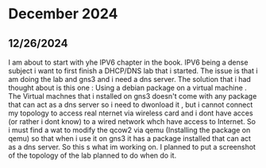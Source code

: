 # December 2024

## 12/26/2024

I am about to start with yhe IPV6 chapter in the book. IPV6 being a dense subject i want to first finish a DHCP/DNS lab that i started. The issue is that i am doing the lab and gns3 and i need a dns server. The solution that i had thought about is this one :  Using a debian package on a virtual machine . The Virtual machnes that i nstalled on gns3 doesn't come with any package that can act as a dns server so i need to dwonload it , but i cannot connect my topology to access real nternet via wireless card and i dont have acces (or rather i dont know) to a wired network whch have access to Internet. So i must find a wat to modify the qcow2 via qemu (Installing the package on qemu) so that when i use it on gns3 it has a package installed that can act as a dns server. So this s what im working on. I planned to put a screenshot of the topology of the lab  planned to do when  do it.
